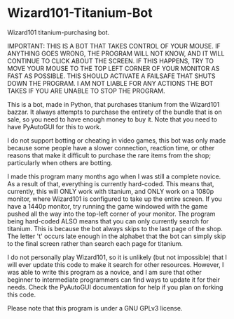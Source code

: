 # Wizard101-Titanium-Bot
Wizard101 titanium-purchasing bot.

IMPORTANT: THIS IS A BOT THAT TAKES CONTROL OF YOUR MOUSE. IF ANYTHING GOES WRONG, THE PROGRAM WILL NOT 
KNOW, AND IT WILL CONTINUE TO CLICK ABOUT THE SCREEN. IF THIS HAPPENS, TRY TO MOVE YOUR MOUSE TO THE
TOP LEFT CORNER OF YOUR MONITOR AS FAST AS POSSIBLE. THIS SHOULD ACTIVATE A FAILSAFE THAT SHUTS DOWN THE 
PROGRAM. I AM NOT LIABLE FOR ANY ACTIONS THE BOT TAKES IF YOU ARE UNABLE TO STOP THE PROGRAM.

This is a bot, made in Python, that purchases titanium from the Wizard101 bazzar. It always attempts to
purchase the entirety of the bundle that is on sale, so you need to have enough money to buy it. Note 
that you need to have PyAutoGUI for this to work.

I do not support botting or cheating in video games, this bot was only made because some people have 
a slower connection, reaction time, or other reasons that make it difficult to purchase the rare
items from the shop; particularly when others are botting.

I made this program many months ago when I was still a complete novice. As a result of that,
everything is currently hard-coded. This means that, currently, this will ONLY work with titanium, 
and ONLY work on a 1080p monitor, where Wizard101 is configured to take up the entire screen.
If you have a 1440p monitor, try running the game windowed with the game pushed all the way into the 
top-left corner of your monitor. The program being hard-coded ALSO means that you can only currently 
search for titanium. This is because the bot always skips to the last page of the shop. The letter 't' occurs
late enough in the alphabet that the bot can simply skip to the final screen rather than search each page for
titanium.

I do not personally play Wizard101, so it is unlikely (but not impossible) that I will ever update this code
to make it search for other resources. However, I was able to write this program as a novice, and I am sure
that other beginner to intermediate programmers can find ways to update it for their needs. Check the
PyAutoGUI documentation for help if you plan on forking this code. 

Please note that this program is under a GNU GPLv3 license.
